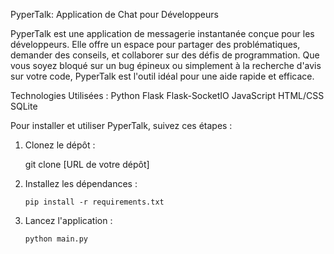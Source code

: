 PyperTalk: Application de Chat pour Développeurs

PyperTalk est une application de messagerie instantanée conçue pour les développeurs. Elle offre un espace pour partager des problématiques, demander des conseils, et collaborer sur des défis de programmation. Que vous soyez bloqué sur un bug épineux ou simplement à la recherche d'avis sur votre code, PyperTalk est l'outil idéal pour une aide rapide et efficace.

Technologies Utilisées :
Python
Flask
Flask-SocketIO
JavaScript
HTML/CSS
SQLite

Pour installer et utiliser PyperTalk, suivez ces étapes :

1. Clonez le dépôt :
   
   git clone [URL de votre dépôt]
2. Installez les dépendances :
   ```
   pip install -r requirements.txt
   ```
3. Lancez l'application :
   ```
   python main.py
   ```
